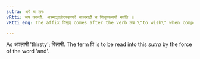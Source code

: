 ```yaml
---
sutra: अपे च लषः
vRtti: लष कान्तौ, अस्माद्धातोरपउपपदे चकाराद्वौ च घिनुण्प्रत्ययो भवति ॥
vRtti_eng: The affix घिनुण् comes after the verb लष \"to wish\" when compounded with the preposition अप and वि.

---
```

As अपलाषी 'thirsty'; विलाषी. The term वि is to be read into this _sutra_ by the force of the word 'and'.